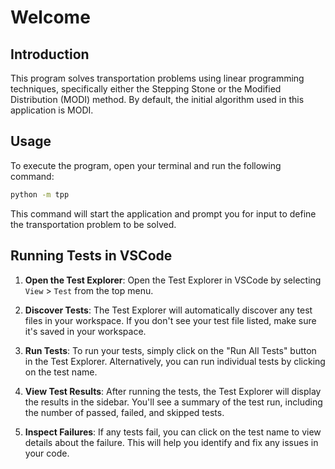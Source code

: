 # Welcome

## Introduction

This program solves transportation problems using linear programming techniques, specifically either the Stepping Stone or the Modified Distribution (MODI) method. By default, the initial algorithm used in this application is MODI.

## Usage

To execute the program, open your terminal and run the following command:

```bash
python -m tpp
```

This command will start the application and prompt you for input to define the transportation problem to be solved.

## Running Tests in VSCode

1. **Open the Test Explorer**: Open the Test Explorer in VSCode by selecting `View` > `Test` from the top menu.

2. **Discover Tests**: The Test Explorer will automatically discover any test files in your workspace. If you don't see your test file listed, make sure it's saved in your workspace.

3. **Run Tests**: To run your tests, simply click on the "Run All Tests" button in the Test Explorer. Alternatively, you can run individual tests by clicking on the test name.

4. **View Test Results**: After running the tests, the Test Explorer will display the results in the sidebar. You'll see a summary of the test run, including the number of passed, failed, and skipped tests.

5. **Inspect Failures**: If any tests fail, you can click on the test name to view details about the failure. This will help you identify and fix any issues in your code.
